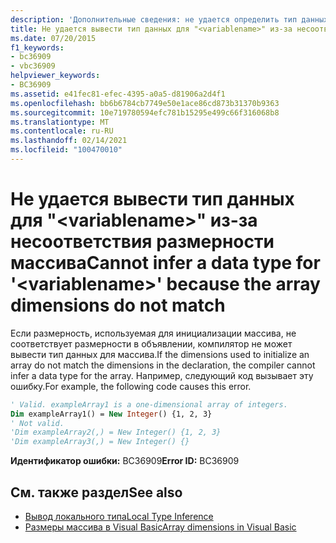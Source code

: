 ```yaml
---
description: 'Дополнительные сведения: не удается определить тип данных для " <variablename> ", так как размерности массива не совпадают'
title: Не удается вывести тип данных для "<variablename>" из-за несоответствия размерности массива
ms.date: 07/20/2015
f1_keywords:
- bc36909
- vbc36909
helpviewer_keywords:
- BC36909
ms.assetid: e41fec81-efec-4395-a0a5-d81906a2d4f1
ms.openlocfilehash: bb6b6784cb7749e50e1ace86cd873b31370b9363
ms.sourcegitcommit: 10e719780594efc781b15295e499c66f316068b8
ms.translationtype: MT
ms.contentlocale: ru-RU
ms.lasthandoff: 02/14/2021
ms.locfileid: "100470010"
---
```

# <a name="cannot-infer-a-data-type-for-variablename-because-the-array-dimensions-do-not-match"></a><span data-ttu-id="0d406-103">Не удается вывести тип данных для "\<variablename>" из-за несоответствия размерности массива</span><span class="sxs-lookup"><span data-stu-id="0d406-103">Cannot infer a data type for '\<variablename>' because the array dimensions do not match</span></span>

<span data-ttu-id="0d406-104">Если размерность, используемая для инициализации массива, не соответствует размерности в объявлении, компилятор не может вывести тип данных для массива.</span><span class="sxs-lookup"><span data-stu-id="0d406-104">If the dimensions used to initialize an array do not match the dimensions in the declaration, the compiler cannot infer a data type for the array.</span></span> <span data-ttu-id="0d406-105">Например, следующий код вызывает эту ошибку.</span><span class="sxs-lookup"><span data-stu-id="0d406-105">For example, the following code causes this error.</span></span>  
  
```vb  
' Valid. exampleArray1 is a one-dimensional array of integers.  
Dim exampleArray1() = New Integer() {1, 2, 3}  
' Not valid.  
'Dim exampleArray2(,) = New Integer() {1, 2, 3}  
'Dim exampleArray3(,) = New Integer() {}  
```  
  
 <span data-ttu-id="0d406-106">**Идентификатор ошибки:** BC36909</span><span class="sxs-lookup"><span data-stu-id="0d406-106">**Error ID:** BC36909</span></span>  
  
## <a name="see-also"></a><span data-ttu-id="0d406-107">См. также раздел</span><span class="sxs-lookup"><span data-stu-id="0d406-107">See also</span></span>

- [<span data-ttu-id="0d406-108">Вывод локального типа</span><span class="sxs-lookup"><span data-stu-id="0d406-108">Local Type Inference</span></span>](../programming-guide/language-features/variables/local-type-inference.md)
- [<span data-ttu-id="0d406-109">Размеры массива в Visual Basic</span><span class="sxs-lookup"><span data-stu-id="0d406-109">Array dimensions in Visual Basic</span></span>](../programming-guide/language-features/arrays/array-dimensions.md)
